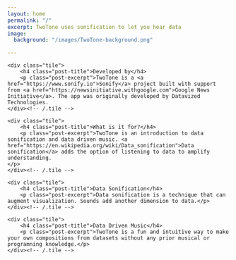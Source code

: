 ```yaml
---
layout: home
permalink: "/"
excerpt: TwoTone uses sonification to let you hear data
image:
  background: "/images/TwoTone-background.png"

---
```

<div class="tiles home-tiles">

    <div class="tile">
    	<h4 class="post-title">Developed by</h4>
    	<p class="post-excerpt">TwoTone is a <a href="https://www.sonify.io">Sonify</a> project built with support from <a href="https://newsinitiative.withgoogle.com">Google News Initiative</a>. The app was originally developed by Datavized Technologies.
    </div><!-- /.tile -->
    
    <div class="tile">
    	<h4 class="post-title">What is it for?</h4>
    	<p class="post-excerpt">TwoTone is an introduction to data sonification and data driven music. <a href="https://en.wikipedia.org/wiki/Data_sonification">Data sonification</a> adds the option of listening to data to amplify understanding. 
    </p>
    </div><!-- /.tile -->
    
    <div class="tile">
    	<h4 class="post-title">Data Sonification</h4>
    	<p class="post-excerpt">Data sonification is a technique that can augment visualization. Sounds add another dimension to data.</p>
    </div><!-- /.tile -->
    
    <div class="tile">
    	<h4 class="post-title">Data Driven Music</h4>
    	<p class="post-excerpt">TwoTone is a fun and intuitive way to make your own compositions from datasets without any prior musical or programning knowledge.</p>
    </div><!-- /.tile -->

</div><!-- /.tiles -->